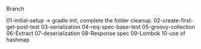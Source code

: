 Branch 

01-initial-setup -> gradle init, complete the folder cleanup.
02-create-first-get-post-test
03-serialization
04-req-spec-base-test
05-groovy-collection
06-Extract
07-deserialization
08-Response spec
09-Lombok
10-use of hashmap
